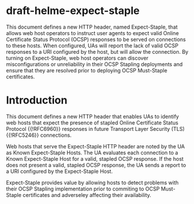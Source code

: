 # draft-helme-expect-staple

This document defines a new HTTP header, named Expect-Staple, that allows web host
operators to instruct user agents to expect valid Online Certificate Status Protocol 
(OCSP) responses to be served on connections to these hosts. When configured, UAs 
will report the lack of valid OCSP responses to a URI configured by the host, but will 
allow the connection. By turning on Expect-Staple, web host operators can discover 
misconfigurations or unreliability in their OCSP Stapling deployments and ensure 
that they are resolved prior to deploying OCSP Must-Staple certificates.

# Introduction

This document defines a new HTTP header that enables UAs to identify web hosts
that expect the presence of stapled Online Certificate Status Protocol {{!RFC6960}} 
responses in future Transport Layer Security (TLS) {{!RFC5246}} connections.

Web hosts that serve the Expect-Staple HTTP header are noted by the UA as Known
Expect-Staple Hosts. The UA evaluates each connection to a Known Expect-Staple Host for
a valid, stapled OCSP response. If the host does not present a valid, stapled OCSP response, 
the UA sends a report to a URI configured by the Expect-Staple Host.

Expect-Staple provides value by allowing hosts to detect problems with their OCSP Stapling
implementation prior to commiting to OCSP Must-Staple certificates and adverseley affecting 
their availability.
